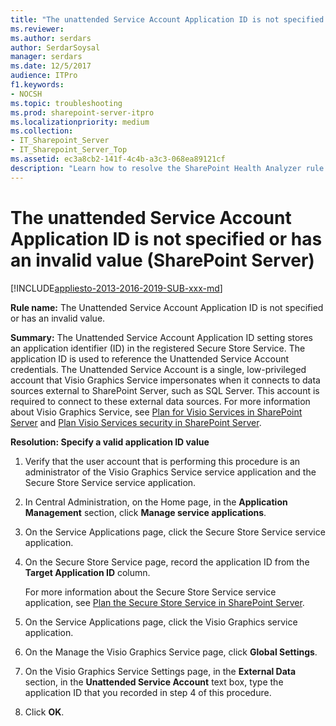 ```yaml
---
title: "The unattended Service Account Application ID is not specified or has an invalid value (SharePoint Server)"
ms.reviewer: 
ms.author: serdars
author: SerdarSoysal
manager: serdars
ms.date: 12/5/2017
audience: ITPro
f1.keywords:
- NOCSH
ms.topic: troubleshooting
ms.prod: sharepoint-server-itpro
ms.localizationpriority: medium
ms.collection:
- IT_Sharepoint_Server
- IT_Sharepoint_Server_Top
ms.assetid: ec3a8cb2-141f-4c4b-a3c3-068ea89121cf
description: "Learn how to resolve the SharePoint Health Analyzer rule: The Unattended Service Account Application ID is not specified or has an invalid value, for SharePoint Server."
---
```


# The unattended Service Account Application ID is not specified or has an invalid value (SharePoint Server)

[!INCLUDE[appliesto-2013-2016-2019-SUB-xxx-md](../includes/appliesto-2013-2016-2019-SUB-xxx-md.md)] 
  
 **Rule name:** The Unattended Service Account Application ID is not specified or has an invalid value. 
  
 **Summary:** The Unattended Service Account Application ID setting stores an application identifier (ID) in the registered Secure Store Service. The application ID is used to reference the Unattended Service Account credentials. The Unattended Service Account is a single, low-privileged account that Visio Graphics Service impersonates when it connects to data sources external to SharePoint Server, such as SQL Server. This account is required to connect to these external data sources. For more information about Visio Graphics Service, see [Plan for Visio Services in SharePoint Server](/previous-versions/office/sharepoint-server-2010/ee663482(v=office.14)) and [Plan Visio Services security in SharePoint Server](/previous-versions/office/sharepoint-server-2010/ee663483(v=office.14)).
  
 **Resolution: Specify a valid application ID value**
  
1. Verify that the user account that is performing this procedure is an administrator of the Visio Graphics Service service application and the Secure Store Service service application.
    
2. In Central Administration, on the Home page, in the **Application Management** section, click **Manage service applications**.
    
3. On the Service Applications page, click the Secure Store Service service application.
    
4. On the Secure Store Service page, record the application ID from the **Target Application ID** column. 
    
    For more information about the Secure Store Service service application, see [Plan the Secure Store Service in SharePoint Server](/previous-versions/office/sharepoint-server-2010/ee806889(v=office.14)).
    
5. On the Service Applications page, click the Visio Graphics service application.
    
6. On the Manage the Visio Graphics Service page, click **Global Settings**.
    
7. On the Visio Graphics Service Settings page, in the **External Data** section, in the **Unattended Service Account** text box, type the application ID that you recorded in step 4 of this procedure. 
    
8. Click **OK**.
    

